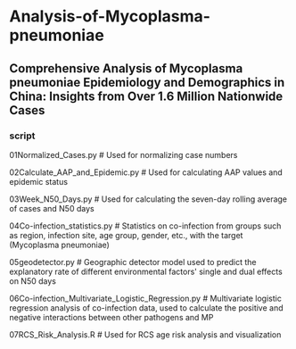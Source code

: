 # Analysis-of-Mycoplasma-pneumoniae
## Comprehensive Analysis of Mycoplasma pneumoniae Epidemiology and Demographics in China: Insights from Over 1.6 Million Nationwide Cases




### script

01Normalized_Cases.py     # Used for normalizing case numbers

02Calculate_AAP_and_Epidemic.py     # Used for calculating AAP values and epidemic status

03Week_N50_Days.py     # Used for calculating the seven-day rolling average of cases and N50 days

04Co-infection_statistics.py     # Statistics on co-infection from groups such as region, infection site, age group, gender, etc., with the target (Mycoplasma pneumoniae)

05geodetector.py     # Geographic detector model used to predict the explanatory rate of different environmental factors' single and dual effects on N50 days

06Co-infection_Multivariate_Logistic_Regression.py     # Multivariate logistic regression analysis of co-infection data, used to calculate the positive and negative interactions between other pathogens and MP

07RCS_Risk_Analysis.R     # Used for RCS age risk analysis and visualization

